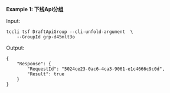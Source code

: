 **Example 1: 下线Api分组**



Input: 

```
tccli tsf DraftApiGroup --cli-unfold-argument  \
    --GroupId grp-d45mlt3o
```

Output: 
```
{
    "Response": {
        "RequestId": "5024ce23-0ac6-4ca3-9061-e1c4666c9c0d",
        "Result": true
    }
}
```

